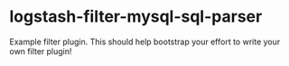 # logstash-filter-mysql-sql-parser
Example filter plugin. This should help bootstrap your effort to write your own filter plugin!
